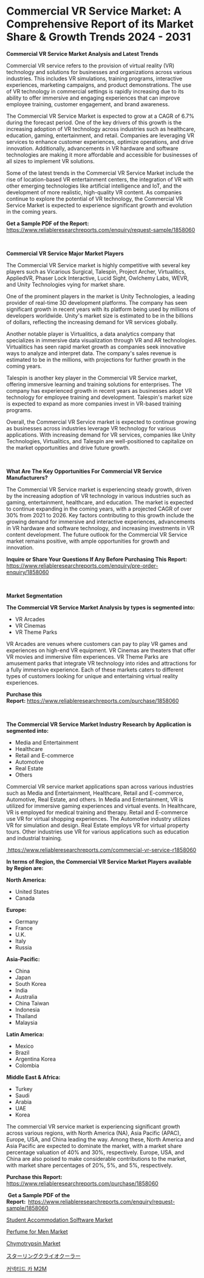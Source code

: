 <p><h1>Commercial VR Service Market: A Comprehensive Report of its Market Share & Growth Trends 2024 - 2031</h1></p><p><strong>Commercial VR Service Market Analysis and Latest Trends</strong></p>
<p><p>Commercial VR service refers to the provision of virtual reality (VR) technology and solutions for businesses and organizations across various industries. This includes VR simulations, training programs, interactive experiences, marketing campaigns, and product demonstrations. The use of VR technology in commercial settings is rapidly increasing due to its ability to offer immersive and engaging experiences that can improve employee training, customer engagement, and brand awareness.</p><p>The Commercial VR Service Market is expected to grow at a CAGR of 6.7% during the forecast period. One of the key drivers of this growth is the increasing adoption of VR technology across industries such as healthcare, education, gaming, entertainment, and retail. Companies are leveraging VR services to enhance customer experiences, optimize operations, and drive innovation. Additionally, advancements in VR hardware and software technologies are making it more affordable and accessible for businesses of all sizes to implement VR solutions.</p><p>Some of the latest trends in the Commercial VR Service Market include the rise of location-based VR entertainment centers, the integration of VR with other emerging technologies like artificial intelligence and IoT, and the development of more realistic, high-quality VR content. As companies continue to explore the potential of VR technology, the Commercial VR Service Market is expected to experience significant growth and evolution in the coming years.</p></p>
<p><strong>Get a Sample PDF of the Report:&nbsp;</strong> <a href="https://www.reliableresearchreports.com/enquiry/request-sample/1858060">https://www.reliableresearchreports.com/enquiry/request-sample/1858060</a></p>
<p>&nbsp;</p>
<p><strong>Commercial VR Service Major Market Players</strong></p>
<p><p>The Commercial VR Service market is highly competitive with several key players such as Vicarious Surgical, Talespin, Project Archer, Virtualitics, AppliedVR, Phaser Lock Interactive, Lucid Sight, Owlchemy Labs, WEVR, and Unity Technologies vying for market share. </p><p>One of the prominent players in the market is Unity Technologies, a leading provider of real-time 3D development platforms. The company has seen significant growth in recent years with its platform being used by millions of developers worldwide. Unity's market size is estimated to be in the billions of dollars, reflecting the increasing demand for VR services globally.</p><p>Another notable player is Virtualitics, a data analytics company that specializes in immersive data visualization through VR and AR technologies. Virtualitics has seen rapid market growth as companies seek innovative ways to analyze and interpret data. The company's sales revenue is estimated to be in the millions, with projections for further growth in the coming years.</p><p>Talespin is another key player in the Commercial VR Service market, offering immersive learning and training solutions for enterprises. The company has experienced growth in recent years as businesses adopt VR technology for employee training and development. Talespin's market size is expected to expand as more companies invest in VR-based training programs.</p><p>Overall, the Commercial VR Service market is expected to continue growing as businesses across industries leverage VR technology for various applications. With increasing demand for VR services, companies like Unity Technologies, Virtualitics, and Talespin are well-positioned to capitalize on the market opportunities and drive future growth.</p></p>
<p>&nbsp;</p>
<p><strong>What Are The Key Opportunities For Commercial VR Service Manufacturers?</strong></p>
<p><p>The Commercial VR Service market is experiencing steady growth, driven by the increasing adoption of VR technology in various industries such as gaming, entertainment, healthcare, and education. The market is expected to continue expanding in the coming years, with a projected CAGR of over 30% from 2021 to 2026. Key factors contributing to this growth include the growing demand for immersive and interactive experiences, advancements in VR hardware and software technology, and increasing investments in VR content development. The future outlook for the Commercial VR Service market remains positive, with ample opportunities for growth and innovation.</p></p>
<p><strong>Inquire or Share Your Questions If Any Before Purchasing This Report:</strong> <a href="https://www.reliableresearchreports.com/enquiry/pre-order-enquiry/1858060">https://www.reliableresearchreports.com/enquiry/pre-order-enquiry/1858060</a></p>
<p>&nbsp;</p>
<p><strong>Market Segmentation</strong></p>
<p><strong>The Commercial VR Service Market Analysis by types is segmented into:</strong></p>
<p><ul><li>VR Arcades</li><li>VR Cinemas</li><li>VR Theme Parks</li></ul></p>
<p><p>VR Arcades are venues where customers can pay to play VR games and experiences on high-end VR equipment. VR Cinemas are theaters that offer VR movies and immersive film experiences. VR Theme Parks are amusement parks that integrate VR technology into rides and attractions for a fully immersive experience. Each of these markets caters to different types of customers looking for unique and entertaining virtual reality experiences.</p></p>
<p><strong>Purchase this Report:&nbsp;</strong><a href="https://www.reliableresearchreports.com/purchase/1858060">https://www.reliableresearchreports.com/purchase/1858060</a></p>
<p>&nbsp;</p>
<p><strong>The Commercial VR Service Market Industry Research by Application is segmented into:</strong></p>
<p><ul><li>Media and Entertainment</li><li>Healthcare</li><li>Retail and E-commerce</li><li>Automotive</li><li>Real Estate</li><li>Others</li></ul></p>
<p><p>Commercial VR service market applications span across various industries such as Media and Entertainment, Healthcare, Retail and E-commerce, Automotive, Real Estate, and others. In Media and Entertainment, VR is utilized for immersive gaming experiences and virtual events. In Healthcare, VR is employed for medical training and therapy. Retail and E-commerce use VR for virtual shopping experiences. The Automotive industry utilizes VR for simulation and design. Real Estate employs VR for virtual property tours. Other industries use VR for various applications such as education and industrial training.</p></p>
<p><a href="https://www.reliableresearchreports.com/commercial-vr-service-r1858060">&nbsp;https://www.reliableresearchreports.com/commercial-vr-service-r1858060</a></p>
<p><strong>In terms of Region, the Commercial VR Service Market Players available by Region are:</strong></p>
<p>
    <p> <strong> North America: </strong>
        <ul>
            <li>United States</li>
            <li>Canada</li>
        </ul>
        </p> 
    <p> <strong> Europe: </strong>
        <ul>
            <li>Germany</li>
            <li>France</li>
            <li>U.K.</li>
            <li>Italy</li>
            <li>Russia</li>
        </ul>
        </p> 
    <p> <strong> Asia-Pacific: </strong>
        <ul>
            <li>China</li>
            <li>Japan</li>
            <li>South Korea</li>
            <li>India</li>
            <li>Australia</li>
            <li>China Taiwan</li>
            <li>Indonesia</li>
            <li>Thailand</li>
            <li>Malaysia</li>
        </ul>
        </p> 
    <p> <strong> Latin America: </strong>
        <ul>
            <li>Mexico</li>
            <li>Brazil</li>
            <li>Argentina Korea</li>
            <li>Colombia</li>
        </ul>
        </p> 
    <p> <strong> Middle East & Africa: </strong>
        <ul>
            <li>Turkey</li>
            <li>Saudi</li>
            <li>Arabia</li>
            <li>UAE</li>
            <li>Korea</li>
        </ul>
    </p>
    </p>
<p><p>The commercial VR service market is experiencing significant growth across various regions, with North America (NA), Asia Pacific (APAC), Europe, USA, and China leading the way. Among these, North America and Asia Pacific are expected to dominate the market, with a market share percentage valuation of 40% and 30%, respectively. Europe, USA, and China are also poised to make considerable contributions to the market, with market share percentages of 20%, 5%, and 5%, respectively.</p></p>
<p><strong>Purchase this Report: </strong><a href="https://www.reliableresearchreports.com/purchase/1858060">https://www.reliableresearchreports.com/purchase/1858060</a></p>
<p>&nbsp;<strong>Get a Sample PDF of the Report:&nbsp;&nbsp;</strong><a href="https://www.reliableresearchreports.com/enquiry/request-sample/1858060">https://www.reliableresearchreports.com/enquiry/request-sample/1858060</a></p>
<p><strong></strong></p>
<p><p><a href="https://github.com/peachesmcdowel1/Market-Research-Report-List-2/blob/main/student-accommodation-solftware-market.md">Student Accommodation Solftware Market</a></p><p><a href="https://www.linkedin.com/pulse/perfumenbspfornbspmen-market-size-growth-outlook-from-2024-2031-uj05e?trackingId=0%2FfTX2%2BBH9ZqBlUHtHMcUw%3D%3D">Perfume for Men Market</a></p><p><a href="https://www.linkedin.com/pulse/chymotrypsin-market-size-examines-its-scope-primary-focus-eytsf">Chymotrypsin Market</a></p><p><a href="https://medium.com/@pedrogers56456/%E3%82%B9%E3%82%BF%E3%83%BC%E3%83%AA%E3%83%B3%E3%82%B0%E3%82%AF%E3%83%A9%E3%82%A4%E3%82%AA%E3%82%AF%E3%83%BC%E3%83%A9%E3%83%BC%E5%B8%82%E5%A0%B4-2031%E5%B9%B4%E3%81%BE%E3%81%A7%E3%81%AE%E5%8B%95%E5%90%91-%E4%BA%88%E6%B8%AC-%E7%AB%B6%E4%BA%89%E5%88%86%E6%9E%90-9243db1babad">スターリングクライオクーラー</a></p><p><a href="https://medium.com/@ethawolf/%EC%97%B0%EA%B2%B0%EC%B0%A8%EB%9F%89-m2m-%EC%8B%9C%EC%9E%A5-%EC%A7%80%ED%91%9C-%ED%95%B4%EB%8F%85-%EC%8B%9C%EC%9E%A5-%EC%A0%90%EC%9C%A0%EC%9C%A8-%EB%8F%99%ED%96%A5-%EB%B0%8F-%EC%84%B1%EC%9E%A5-%ED%8C%A8%ED%84%B4-11f7c1418a50">커넥티드 카 M2M</a></p></p>